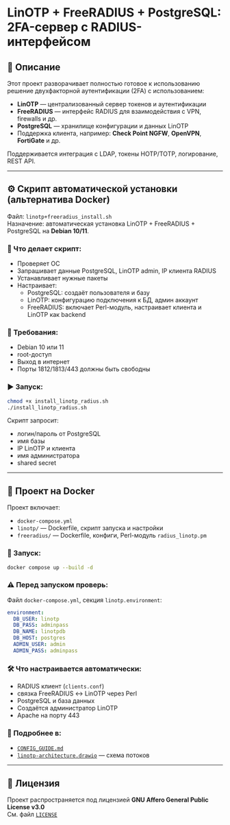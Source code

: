 # LinOTP + FreeRADIUS + PostgreSQL: 2FA-сервер с RADIUS-интерфейсом

## 📌 Описание

Этот проект разворачивает полностью готовое к использованию решение двухфакторной аутентификации (2FA) с использованием:

- **LinOTP** — централизованный сервер токенов и аутентификации
- **FreeRADIUS** — интерфейс RADIUS для взаимодействия с VPN, firewalls и др.
- **PostgreSQL** — хранилище конфигурации и данных LinOTP
- Поддержка клиента, например: **Check Point NGFW**, **OpenVPN**, **FortiGate** и др.

Поддерживается интеграция с LDAP, токены HOTP/TOTP, логирование, REST API.

---

## ⚙️ Скрипт автоматической установки (альтернатива Docker)

Файл: `linotp+freeradius_install.sh`  
Назначение: автоматическая установка LinOTP + FreeRADIUS + PostgreSQL на **Debian 10/11**.

### 🔄 Что делает скрипт:
- Проверяет ОС
- Запрашивает данные PostgreSQL, LinOTP admin, IP клиента RADIUS
- Устанавливает нужные пакеты
- Настраивает:
  - PostgreSQL: создаёт пользователя и базу
  - LinOTP: конфигурацию подключения к БД, админ аккаунт
  - FreeRADIUS: включает Perl-модуль, настраивает клиента и LinOTP как backend

### 🧪 Требования:
- Debian 10 или 11
- root-доступ
- Выход в интернет
- Порты 1812/1813/443 должны быть свободны

### ▶️ Запуск:

```bash
chmod +x install_linotp_radius.sh
./install_linotp_radius.sh
```

Скрипт запросит:
- логин/пароль от PostgreSQL
- имя базы
- IP LinOTP и клиента
- имя администратора
- shared secret

---

## 🐳 Проект на Docker

Проект включает:
- `docker-compose.yml`
- `linotp/` — Dockerfile, скрипт запуска и настройки
- `freeradius/` — Dockerfile, конфиги, Perl-модуль `radius_linotp.pm`

### 🚀 Запуск:

```bash
docker compose up --build -d
```

### ⚠️ Перед запуском проверь:
Файл `docker-compose.yml`, секция `linotp.environment`:

```yaml
environment:
  DB_USER: linotp
  DB_PASS: adminpass
  DB_NAME: linotpdb
  DB_HOST: postgres
  ADMIN_USER: admin
  ADMIN_PASS: adminpass
```

### 🛠️ Что настраивается автоматически:
- RADIUS клиент (`clients.conf`)
- связка FreeRADIUS ↔ LinOTP через Perl
- PostgreSQL и база данных
- Создаётся администратор LinOTP
- Apache на порту 443

### 🧾 Подробнее в:
- [`CONFIG_GUIDE.md`](CONFIG_GUIDE.md)
- [`linotp-architecture.drawio`](linotp-architecture.drawio) — схема потоков

---

## 📄 Лицензия

Проект распространяется под лицензией **GNU Affero General Public License v3.0**  
См. файл [`LICENSE`](LICENSE)
